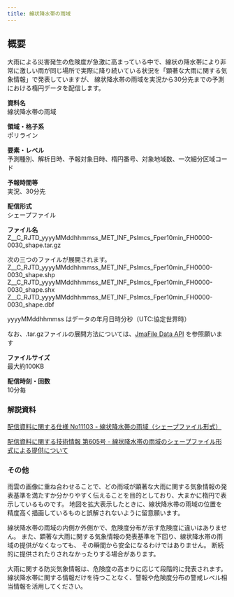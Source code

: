 ```yaml
---
title: 線状降水帯の雨域
---
```


## 概要
大雨による災害発生の危険度が急激に高まっている中で、線状の降水帯により非常に激しい雨が同じ場所で実際に降り続いている状況を「顕著な大雨に関する気象情報」で発表していますが、
線状降水帯の雨域を実況から30分先までの予測における楕円データを配信します。

**資料名** <br/>
線状降水帯の雨域

**領域・格子系** <br/>
ポリライン

**要素・レベル** <br/>
予測種別、解析日時、予報対象日時、楕円番号、対象地域数、一次細分区域コード

**予報時間等** <br/>
実況、30分先

**配信形式** <br/>
シェープファイル

**ファイル名** <br/>
Z__C_RJTD_yyyyMMddhhmmss_MET_INF_Pslmcs_Fper10min_FH0000-0030_shape.tar.gz

次の三つのファイルが展開されます。 <br/>
Z__C_RJTD_yyyyMMddhhmmss_MET_INF_Pslmcs_Fper10min_FH0000-0030_shape.shp <br/>
Z__C_RJTD_yyyyMMddhhmmss_MET_INF_Pslmcs_Fper10min_FH0000-0030_shape.shx <br/>
Z__C_RJTD_yyyyMMddhhmmss_MET_INF_Pslmcs_Fper10min_FH0000-0030_shape.dbf

yyyyMMddhhmmss はデータの年月日時分秒（UTC:協定世界時）

なお、.tar.gzファイルの展開方法については、[JmaFile Data API](/docs/reference/api/v1/jmafile.data.md#format-concat) を参照願います

**ファイルサイズ** <br/>
最大約100KB

**配信時刻・回数** <br/>
10分毎

### 解説資料
[配信資料に関する仕様 No11103 - 線状降水帯の雨域（シェープファイル形式）](https://www.data.jma.go.jp/suishin/shiyou/pdf/no11103)


[配信資料に関する技術情報 第605号 - 線状降水帯の雨域のシェープファイル形式による提供について](https://dmdata.jp/docs/jma/technical/605.pdf)

### その他

雨雲の画像に重ね合わせることで、どの雨域が顕著な大雨に関する気象情報の発表基準を満たすか分かりやすく伝えることを目的としており、大まかに楕円で表示しているものです。
地図を拡大表示したときに、線状降水帯の雨域の位置を精度高く描画しているものと誤解されないように留意願います。

線状降水帯の雨域の内側か外側かで、危険度分布が示す危険度に違いはありません。
また、顕著な大雨に関する気象情報の発表基準を下回り、線状降水帯の雨域の提供がなくなっても、 その瞬間から安全になるわけではありません。
断続的に提供されたりされなかったりする場合があります。

大雨に関する防災気象情報は、危険度の高まりに応じて段階的に発表されます。
線状降水帯に関する情報だけを待つことなく、警報や危険度分布の警戒レベル相当情報を活用してください。
